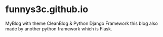 # funnys3c.github.io
MyBlog with theme CleanBlog &amp; Python Django Framework
this blog also made by another python framework which is Flask.

